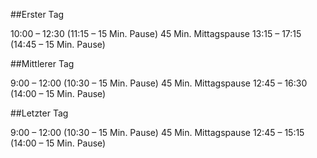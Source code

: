 ##Erster Tag

10:00 – 12:30 (11:15 – 15 Min. Pause)
45 Min. Mittagspause
13:15 – 17:15 (14:45 – 15 Min. Pause)

##Mittlerer Tag

9:00 – 12:00 (10:30 – 15 Min. Pause)
45 Min. Mittagspause
12:45 – 16:30 (14:00 – 15 Min. Pause)

##Letzter Tag

9:00 – 12:00 (10:30 – 15 Min. Pause)
45 Min. Mittagspause
12:45 – 15:15 (14:00 – 15 Min. Pause)
